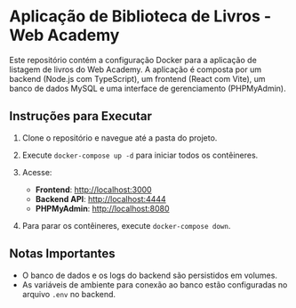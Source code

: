# Aplicação de Biblioteca de Livros - Web Academy

Este repositório contém a configuração Docker para a aplicação de listagem de livros do Web Academy. A aplicação é composta por um backend (Node.js com TypeScript), um frontend (React com Vite), um banco de dados MySQL e uma interface de gerenciamento (PHPMyAdmin).

## Instruções para Executar

1. Clone o repositório e navegue até a pasta do projeto.
2. Execute `docker-compose up -d` para iniciar todos os contêineres.
3. Acesse:

   - **Frontend**: [http://localhost:3000](http://localhost:3000)
   - **Backend API**: [http://localhost:4444](http://localhost:4444)
   - **PHPMyAdmin**: [http://localhost:8080](http://localhost:8080)

4. Para parar os contêineres, execute `docker-compose down`.

## Notas Importantes

- O banco de dados e os logs do backend são persistidos em volumes.
- As variáveis de ambiente para conexão ao banco estão configuradas no arquivo `.env` no backend.
